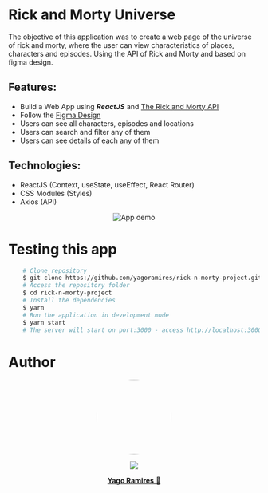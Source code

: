 <h1 > Rick and Morty Universe </h1>

<p>The objective of this application was to create a web page of the universe of rick and morty, where the user can view characteristics of places, characters and episodes. Using the API of Rick and Morty and based on figma design.</p>

<h2> Features: </h2>
<ul>
    <li> Build a Web App using <b><i>ReactJS</i></b> and <a href='https://rickandmortyapi.com/documentation/'>The Rick and Morty API</a> </li>
    <li> Follow the <a href='https://www.figma.com/community/file/979477099633946456'>Figma Design</a></li>
    <li> Users can see all characters, episodes and locations</li>
    <li> Users can search and filter any of them</li>
    <li> Users can see details of each any of them</li>
</ul>

<h2> Technologies: </h2>
<ul>
    <li>ReactJS (Context, useState, useEffect, React Router)</li>
    <li>CSS Modules (Styles)</li>
    <li>Axios (API)</li>
</ul>

<p align="center">
<img src="./src/assets/readme.gif" title="App demo" alt='App demo' />
</p>

<h1> Testing this app </h1>

```bash
    # Clone repository
    $ git clone https://github.com/yagoramires/rick-n-morty-project.git
    # Access the repository folder
    $ cd rick-n-morty-project
    # Install the dependencies
    $ yarn
    # Run the application in development mode
    $ yarn start
    # The server will start on port:3000 - access http://localhost:3000/
```

<h1> Author </h1>

<div align="center" >
    <p>
        <img style="border-radius: 50%;" src="https://i.imgur.com/mDJjScy.jpg" width="150px;" />
    </p>
    <p>
        <a
            href="https://www.linkedin.com/in/yagoramires/"
            target="_blank"
            >
            <img src="https://img.shields.io/badge/LinkedIn-0077B5?style=for-the-badge&logo=linkedin&logoColor=white" target="_blank"/>
        </a>
    </p>
    <p>
        <a href="https://github.com/yagoramires" ><b>Yago Ramires</b> 🚀</a>
    </p>
</div>
